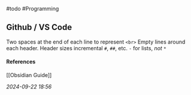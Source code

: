 #todo #Programming 

## Github / VS Code

Two spaces at the end of each line to represent `<br>`
Empty lines around each header.
Header sizes incremental `#`, `##`, etc.
`-` for lists,  _not `*`_
#### References
[[Obsidian Guide]]

_2024-09-22 18:56_